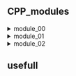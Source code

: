 ## CPP_modules
<details>
<summary>module_00</summary>
Namespaces, classes, member functions, stdio streams,initialization lists, static, const, and some other basic stuff  
</details>
<details>
<summary>module_01</summary>
description
</details>  
<details>
<summary>module_02</summary>
https://www.cprogramming.com/tutorial/floating_point/understanding_floating_point.html  

https://www.cprogramming.com/tutorial/floating_point/understanding_floating_point_representation.html  
https://www.cprogramming.com/tutorial/floating_point/understanding_floating_point_printing.html
</details> 

## usefull
